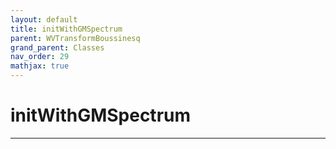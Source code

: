 ```yaml
---
layout: default
title: initWithGMSpectrum
parent: WVTransformBoussinesq
grand_parent: Classes
nav_order: 29
mathjax: true
---
```


#  initWithGMSpectrum




---

